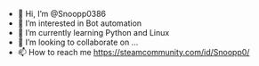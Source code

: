 - 👋 Hi, I’m @Snoopp0386
- 👀 I’m interested in Bot automation
- 🌱 I’m currently learning Python and Linux
- 💞️ I’m looking to collaborate on ...
- 📫 How to reach me https://steamcommunity.com/id/Snoopp0/

<!---
Snoopp0386/Snoopp0386 is a ✨ special ✨ repository because its `README.md` (this file) appears on your GitHub profile.
You can click the Preview link to take a look at your changes.
--->

